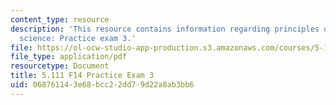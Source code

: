 ```yaml
---
content_type: resource
description: 'This resource contains information regarding principles of chemical
  science: Practice exam 3.'
file: https://ol-ocw-studio-app-production.s3.amazonaws.com/courses/5-111sc-principles-of-chemical-science-fall-2014/068761143e68bcc22dd79d22a8ab3bb6_MIT5_111F14_PractExam3.pdf
file_type: application/pdf
resourcetype: Document
title: 5.111 F14 Practice Exam 3
uid: 06876114-3e68-bcc2-2dd7-9d22a8ab3bb6
---
```

